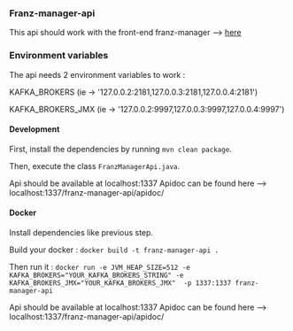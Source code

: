 ### Franz-manager-api

This api should work with the front-end franz-manager --> [here](https://github.com/GreenCom-Networks/Franz-manager)

### Environment variables

The api needs 2 environment variables to work :

KAFKA_BROKERS (ie -> '127.0.0.2:2181,127.0.0.3:2181,127.0.0.4:2181')

KAFKA_BROKERS_JMX (ie -> '127.0.0.2:9997,127.0.0.3:9997,127.0.0.4:9997')

#### Development

First, install the dependencies by running `mvn clean package`.

Then, execute the class `FranzManagerApi.java`.

Api should be available at localhost:1337
Apidoc can be found here --> localhost:1337/franz-manager-api/apidoc/

#### Docker

Install dependencies like previous step.

Build your docker : `docker build -t franz-manager-api .`

Then run it : `docker run -e JVM_HEAP_SIZE=512 -e KAFKA_BROKERS="YOUR_KAFKA_BROKERS_STRING" -e KAFKA_BROKERS_JMX="YOUR_KAFKA_BROKERS_JMX"  -p 1337:1337 franz-manager-api`

Api should be available at localhost:1337
Apidoc can be found here --> localhost:1337/franz-manager-api/apidoc/
